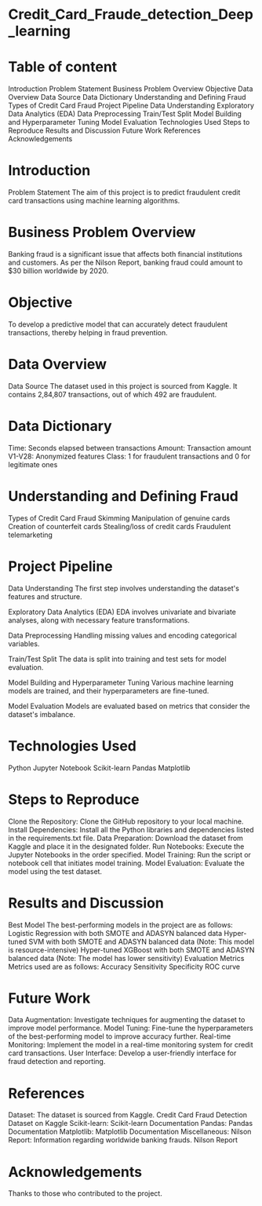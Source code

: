 # Credit_Card_Fraude_detection_Deep_learning
# Table of content
Introduction
Problem Statement
Business Problem Overview
Objective
Data Overview
Data Source
Data Dictionary
Understanding and Defining Fraud
Types of Credit Card Fraud
Project Pipeline
Data Understanding
Exploratory Data Analytics (EDA)
Data Preprocessing
Train/Test Split
Model Building and Hyperparameter Tuning
Model Evaluation
Technologies Used
Steps to Reproduce
Results and Discussion
Future Work
References
Acknowledgements

# Introduction
Problem Statement
The aim of this project is to predict fraudulent credit card transactions using machine learning algorithms.

# Business Problem Overview
Banking fraud is a significant issue that affects both financial institutions and customers. As per the Nilson Report, banking fraud could amount to $30 billion worldwide by 2020.

# Objective
To develop a predictive model that can accurately detect fraudulent transactions, thereby helping in fraud prevention.

# Data Overview
Data Source
The dataset used in this project is sourced from Kaggle. It contains 2,84,807 transactions, out of which 492 are fraudulent.

# Data Dictionary
Time: Seconds elapsed between transactions
Amount: Transaction amount
V1-V28: Anonymized features
Class: 1 for fraudulent transactions and 0 for legitimate ones

# Understanding and Defining Fraud
Types of Credit Card Fraud
Skimming
Manipulation of genuine cards
Creation of counterfeit cards
Stealing/loss of credit cards
Fraudulent telemarketing

# Project Pipeline
Data Understanding
The first step involves understanding the dataset's features and structure.

Exploratory Data Analytics (EDA)
EDA involves univariate and bivariate analyses, along with necessary feature transformations.

Data Preprocessing
Handling missing values and encoding categorical variables.

Train/Test Split
The data is split into training and test sets for model evaluation.

Model Building and Hyperparameter Tuning
Various machine learning models are trained, and their hyperparameters are fine-tuned.

Model Evaluation
Models are evaluated based on metrics that consider the dataset's imbalance.

# Technologies Used
Python
Jupyter Notebook
Scikit-learn
Pandas
Matplotlib

# Steps to Reproduce
Clone the Repository: Clone the GitHub repository to your local machine.
Install Dependencies: Install all the Python libraries and dependencies listed in the requirements.txt file.
Data Preparation: Download the dataset from Kaggle and place it in the designated folder.
Run Notebooks: Execute the Jupyter Notebooks in the order specified.
Model Training: Run the script or notebook cell that initiates model training.
Model Evaluation: Evaluate the model using the test dataset.

# Results and Discussion
Best Model
The best-performing models in the project are as follows:
Logistic Regression with both SMOTE and ADASYN balanced data
Hyper-tuned SVM with both SMOTE and ADASYN balanced data (Note: This model is resource-intensive)
Hyper-tuned XGBoost with both SMOTE and ADASYN balanced data (Note: The model has lower sensitivity)
Evaluation Metrics
Metrics used are as follows:
Accuracy
Sensitivity
Specificity
ROC curve

# Future Work
Data Augmentation: Investigate techniques for augmenting the dataset to improve model performance.
Model Tuning: Fine-tune the hyperparameters of the best-performing model to improve accuracy further.
Real-time Monitoring: Implement the model in a real-time monitoring system for credit card transactions.
User Interface: Develop a user-friendly interface for fraud detection and reporting.

# References
Dataset:
The dataset is sourced from Kaggle. Credit Card Fraud Detection Dataset on Kaggle
Scikit-learn: Scikit-learn Documentation
Pandas: Pandas Documentation
Matplotlib: Matplotlib Documentation
Miscellaneous:
Nilson Report: Information regarding worldwide banking frauds. Nilson Report

# Acknowledgements
Thanks to those who contributed to the project.
